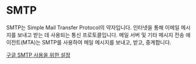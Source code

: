 # SMTP
SMTP는 Simple Mail Transfer Protocol의 약자입니다. 인터넷을 통해 이메일 메시지를 보내고 받는 데 사용되는 통신 프로토콜입니다. 메일 서버 및 기타 메시지 전송 에이전트(MTA)는 SMTP를 사용하여 메일 메시지를 보내고, 받고, 중계합니다.

[구글 SMTP 사용을 위한 설정](https://kincoding.com/entry/Google-Gmail-SMTP-%EC%82%AC%EC%9A%A9%EC%9D%84-%EC%9C%84%ED%95%9C-%EC%84%B8%ED%8C%85)